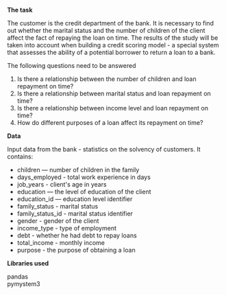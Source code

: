 **The task**

The customer is the credit department of the bank. It is necessary to find out whether the marital status and the number of children of the client affect the fact of repaying the loan on time. The results of the study will be taken into account when building a credit scoring model - a special system that assesses the ability of a potential borrower to return a loan to a bank.

The following questions need to be answered

1. Is there a relationship between the number of children and loan repayment on time?
2. Is there a relationship between marital status and loan repayment on time?
3. Is there a relationship between income level and loan repayment on time?
4. How do different purposes of a loan affect its repayment on time?

**Data**

Input data from the bank - statistics on the solvency of customers. It contains:
 - children — number of children in the family
 - days_employed - total work experience in days
 - job_years - client's age in years
 - education — the level of education of the client
 - education_id — education level identifier
 - family_status - marital status
 - family_status_id - marital status identifier
 - gender - gender of the client
 - income_type - type of employment
 - debt - whether he had debt to repay loans
 - total_income - monthly income
 - purpose - the purpose of obtaining a loan

**Libraries used**

pandas <br/>
pymystem3

